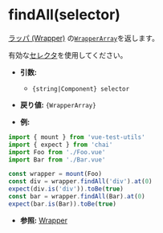 # findAll(selector)

[ラッパ (Wrapper)](/docs/ja/api/wrapper/README.md) の[`WrapperArray`](/docs/ja/api/wrapper-array/README.md)を返します。

有効な[セレクタ](/docs/ja/api/selectors.md)を使用してください。

- **引数:**
  - `{string|Component} selector`

- **戻り値:** `{WrapperArray}`

- **例:**

```js
import { mount } from 'vue-test-utils'
import { expect } from 'chai'
import Foo from './Foo.vue'
import Bar from './Bar.vue'

const wrapper = mount(Foo)
const div = wrapper.findAll('div').at(0)
expect(div.is('div')).toBe(true)
const bar = wrapper.findAll(Bar).at(0)
expect(bar.is(Bar)).toBe(true)
```

- **参照:** [Wrapper](/docs/ja/api/wrapper/README.md)
